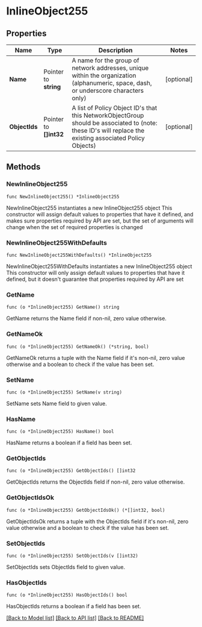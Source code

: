 # InlineObject255

## Properties

Name | Type | Description | Notes
------------ | ------------- | ------------- | -------------
**Name** | Pointer to **string** | A name for the group of network addresses, unique within the organization (alphanumeric, space, dash, or underscore characters only) | [optional] 
**ObjectIds** | Pointer to **[]int32** | A list of Policy Object ID&#39;s that this NetworkObjectGroup should be associated to (note: these ID&#39;s will replace the existing associated Policy Objects) | [optional] 

## Methods

### NewInlineObject255

`func NewInlineObject255() *InlineObject255`

NewInlineObject255 instantiates a new InlineObject255 object
This constructor will assign default values to properties that have it defined,
and makes sure properties required by API are set, but the set of arguments
will change when the set of required properties is changed

### NewInlineObject255WithDefaults

`func NewInlineObject255WithDefaults() *InlineObject255`

NewInlineObject255WithDefaults instantiates a new InlineObject255 object
This constructor will only assign default values to properties that have it defined,
but it doesn't guarantee that properties required by API are set

### GetName

`func (o *InlineObject255) GetName() string`

GetName returns the Name field if non-nil, zero value otherwise.

### GetNameOk

`func (o *InlineObject255) GetNameOk() (*string, bool)`

GetNameOk returns a tuple with the Name field if it's non-nil, zero value otherwise
and a boolean to check if the value has been set.

### SetName

`func (o *InlineObject255) SetName(v string)`

SetName sets Name field to given value.

### HasName

`func (o *InlineObject255) HasName() bool`

HasName returns a boolean if a field has been set.

### GetObjectIds

`func (o *InlineObject255) GetObjectIds() []int32`

GetObjectIds returns the ObjectIds field if non-nil, zero value otherwise.

### GetObjectIdsOk

`func (o *InlineObject255) GetObjectIdsOk() (*[]int32, bool)`

GetObjectIdsOk returns a tuple with the ObjectIds field if it's non-nil, zero value otherwise
and a boolean to check if the value has been set.

### SetObjectIds

`func (o *InlineObject255) SetObjectIds(v []int32)`

SetObjectIds sets ObjectIds field to given value.

### HasObjectIds

`func (o *InlineObject255) HasObjectIds() bool`

HasObjectIds returns a boolean if a field has been set.


[[Back to Model list]](../README.md#documentation-for-models) [[Back to API list]](../README.md#documentation-for-api-endpoints) [[Back to README]](../README.md)


